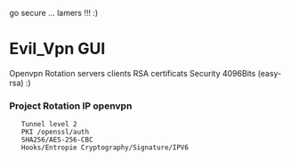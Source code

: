 go secure  ... lamers !!!  :)
# Evil_Vpn GUI
Openvpn Rotation servers clients  RSA certificats Security 4096Bits (easy-rsa) :) 
### Project Rotation IP openvpn 
```ciphers/digest
   Tunnel level 2 
   PKI /openssl/auth 
   SHA256/AES-256-CBC
   Hooks/Entropie Cryptography/Signature/IPV6
```
